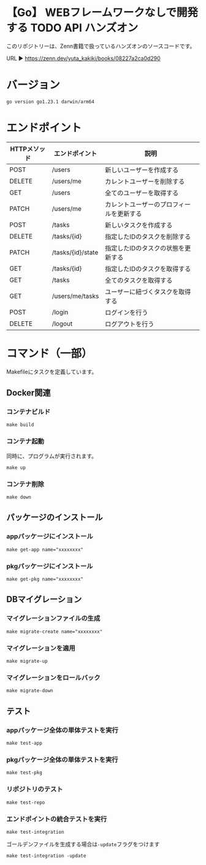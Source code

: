 # 【Go】 WEBフレームワークなしで開発する TODO API ハンズオン
このリポジトリーは、Zenn書籍で扱っているハンズオンのソースコードです。

URL ▶︎ https://zenn.dev/yuta_kakiki/books/08227a2ca0d290

# バージョン
```
go version go1.23.1 darwin/arm64
```

# エンドポイント
| HTTPメソッド | エンドポイント       | 説明                        |
|--------------|----------------------|-----------------------------|
| POST         | /users               | 新しいユーザーを作成する      |
| DELETE       | /users/me               | カレントユーザーを削除する           |
| GET          | /users              | 全てのユーザーを取得する      |
| PATCH        | /users/me               | カレントユーザーのプロフィールを更新する |
| POST         | /tasks              | 新しいタスクを作成する        |
| DELETE       | /tasks/{id}         | 指定したIDのタスクを削除する   |
| PATCH        | /tasks/{id}/state         | 指定したIDのタスクの状態を更新する |
| GET          | /tasks/{id}         | 指定したIDのタスクを取得する   |
| GET          | /tasks              | 全てのタスクを取得する        |
| GET          | /users/me/tasks         | ユーザーに紐づくタスクを取得する |
| POST         | /login              | ログインを行う        |
| DELETE       | /logout             | ログアウトを行う      |

# コマンド（一部）
Makefileにタスクを定義しています。

## Docker関連

### コンテナビルド
```
make build
```

### コンテナ起動
同時に、プログラムが実行されます。
```
make up
```

### コンテナ削除
```
make down
```

## パッケージのインストール

### appパッケージにインストール
```
make get-app name="xxxxxxxx"
```

### pkgパッケージにインストール
```
make get-pkg name="xxxxxxxx"
```

## DBマイグレーション

### マイグレーションファイルの生成
```
make migrate-create name="xxxxxxxx"
```
### マイグレーションを適用
```
make migrate-up
```

### マイグレーションをロールバック
```
make migrate-down
```

## テスト
### appパッケージ全体の単体テストを実行
```
make test-app
```
### pkgパッケージ全体の単体テストを実行
```
make test-pkg
```

### リポジトリのテスト
```
make test-repo
```

### エンドポイントの統合テストを実行
```
make test-integration
```
ゴールデンファイルを生成する場合は`-update`フラグをつけます
```
make test-integration -update
```



